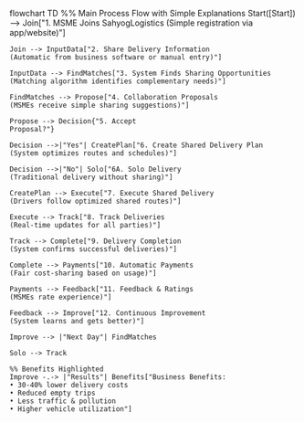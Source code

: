 flowchart TD
    %% Main Process Flow with Simple Explanations
    Start([Start]) --> Join["1. MSME Joins SahyogLogistics
    (Simple registration via app/website)"]
    
    Join --> InputData["2. Share Delivery Information
    (Automatic from business software or manual entry)"]
    
    InputData --> FindMatches["3. System Finds Sharing Opportunities
    (Matching algorithm identifies complementary needs)"]
    
    FindMatches --> Propose["4. Collaboration Proposals
    (MSMEs receive simple sharing suggestions)"]
    
    Propose --> Decision{"5. Accept
    Proposal?"}
    
    Decision -->|"Yes"| CreatePlan["6. Create Shared Delivery Plan
    (System optimizes routes and schedules)"]
    
    Decision -->|"No"| Solo["6A. Solo Delivery
    (Traditional delivery without sharing)"]
    
    CreatePlan --> Execute["7. Execute Shared Delivery
    (Drivers follow optimized shared routes)"]
    
    Execute --> Track["8. Track Deliveries
    (Real-time updates for all parties)"]
    
    Track --> Complete["9. Delivery Completion
    (System confirms successful deliveries)"]
    
    Complete --> Payments["10. Automatic Payments
    (Fair cost-sharing based on usage)"]
    
    Payments --> Feedback["11. Feedback & Ratings
    (MSMEs rate experience)"]
    
    Feedback --> Improve["12. Continuous Improvement
    (System learns and gets better)"]
    
    Improve --> |"Next Day"| FindMatches
    
    Solo --> Track
    
    %% Benefits Highlighted
    Improve -.-> |"Results"| Benefits["Business Benefits:
    • 30-40% lower delivery costs
    • Reduced empty trips
    • Less traffic & pollution
    • Higher vehicle utilization"]
    

